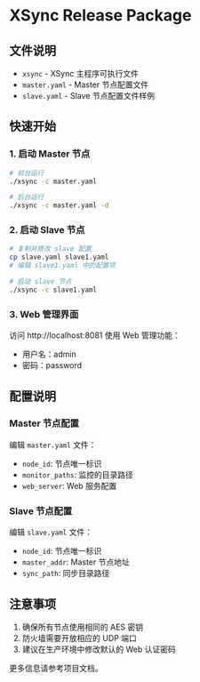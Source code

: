 # XSync Release Package

## 文件说明

- `xsync` - XSync 主程序可执行文件
- `master.yaml` - Master 节点配置文件
- `slave.yaml` - Slave 节点配置文件样例

## 快速开始

### 1. 启动 Master 节点

```bash
# 前台运行
./xsync -c master.yaml

# 后台运行
./xsync -c master.yaml -d
```

### 2. 启动 Slave 节点

```bash
# 复制并修改 slave 配置
cp slave.yaml slave1.yaml
# 编辑 slave1.yaml 中的配置项

# 启动 slave 节点
./xsync -c slave1.yaml
```

### 3. Web 管理界面

访问 http://localhost:8081 使用 Web 管理功能：
- 用户名：admin
- 密码：password

## 配置说明

### Master 节点配置

编辑 `master.yaml` 文件：
- `node_id`: 节点唯一标识
- `monitor_paths`: 监控的目录路径
- `web_server`: Web 服务配置

### Slave 节点配置

编辑 `slave.yaml` 文件：
- `node_id`: 节点唯一标识
- `master_addr`: Master 节点地址
- `sync_path`: 同步目录路径

## 注意事项

1. 确保所有节点使用相同的 AES 密钥
2. 防火墙需要开放相应的 UDP 端口
3. 建议在生产环境中修改默认的 Web 认证密码

更多信息请参考项目文档。